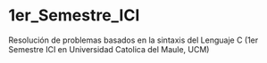 # 1er_Semestre_ICI
Resolución de problemas basados en la sintaxis del Lenguaje C (1er Semestre ICI en Universidad Catolica del Maule, UCM)
